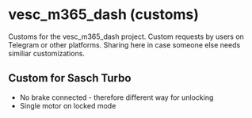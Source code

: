 # vesc_m365_dash (customs)

Customs for the vesc_m365_dash project. Custom requests by users on Telegram or other platforms.
Sharing here in case someone else needs similiar customizations.

## Custom for Sasch Turbo
- No brake connected - therefore different way for unlocking
- Single motor on locked mode